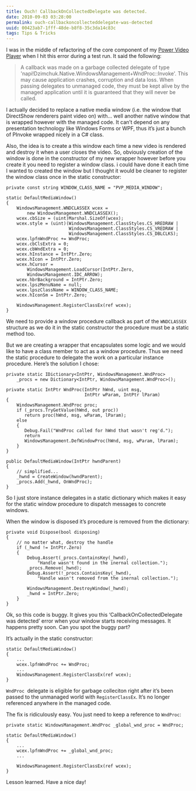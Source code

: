 ```yaml
---
title: Ouch! CallbackOnCollectedDelegate was detected.
date: 2010-09-03 03:28:00
permalink: ouch-callbackoncollecteddelegate-was-detected
uuid: 00423ab7-1fff-48de-b8f8-35c3da14c83c
tags: Tips & Tricks
---
```


I was in the middle of refactoring of the core component of my [Power Video Player](http://pvp.codeplex.com/) when I hit this error during a test run. It said the following:

> A callback was made on a garbage collected delegate of type 'napi!Dzimchuk.Native.WindowsManagement+WndProc::Invoke'. This may cause application crashes, corruption and data loss. When passing delegates to unmanaged code, they must be kept alive by the managed application until it is guaranteed that they will never be called.

I actually decided to replace a native media window (i.e. the window that DirectShow renderers paint video on) with… well another native window that is wrapped however with the managed code. It can’t depend on any presentation technology like Windows Forms or WPF, thus it’s just a bunch of PInvoke wrapped nicely in a C# class.

Also, the idea is to create a this window each time a new video is rendered and destroy it when a user closes the video. So, obviously creation of the window is done in the constructor of my new wrapper however before you create it you need to register a window class. i could have done it each time I wanted to created the window but I thought it would be cleaner to register the window class once in the static constructor:

```
private const string WINDOW_CLASS_NAME = "PVP_MEDIA_WINDOW";

static DefaultMediaWindow()
{
    WindowsManagement.WNDCLASSEX wcex = 
        new WindowsManagement.WNDCLASSEX();
    wcex.cbSize = (uint)Marshal.SizeOf(wcex);
    wcex.style = (uint)(WindowsManagement.ClassStyles.CS_HREDRAW |
                        WindowsManagement.ClassStyles.CS_VREDRAW |
                        WindowsManagement.ClassStyles.CS_DBLCLKS);
    wcex.lpfnWndProc += WndProc;
    wcex.cbClsExtra = 0;
    wcex.cbWndExtra = 0;
    wcex.hInstance = IntPtr.Zero;
    wcex.hIcon = IntPtr.Zero;
    wcex.hCursor = 
        WindowsManagement.LoadCursor(IntPtr.Zero, 
        WindowsManagement.IDC_ARROW);
    wcex.hbrBackground = IntPtr.Zero;
    wcex.lpszMenuName = null;
    wcex.lpszClassName = WINDOW_CLASS_NAME;
    wcex.hIconSm = IntPtr.Zero;

    WindowsManagement.RegisterClassEx(ref wcex);
}
```

We need to provide a window procedure callback as part of the `WNDCLASSEX` structure as we do it in the static constructor the procedure must be a static method too.

But we are creating a wrapper that encapsulates some logic and we would like to have a class member to act as a window procedure. Thus we need the static procedure to delegate the work on a particular instance procedure. Here’s the solution I chose:

```
private static IDictionary<IntPtr, WindowsManagement.WndProc> 
    _procs = new Dictionary<IntPtr, WindowsManagement.WndProc>();

private static IntPtr WndProc(IntPtr hWnd, uint msg, 
                              IntPtr wParam, IntPtr lParam)
{
    WindowsManagement.WndProc proc;
    if (_procs.TryGetValue(hWnd, out proc))
       return proc(hWnd, msg, wParam, lParam);
    else
    {
       Debug.Fail("WndProc called for hWnd that wasn't reg'd.");
       return 
       WindowsManagement.DefWindowProc(hWnd, msg, wParam, lParam);
    }
}

public DefaultMediaWindow(IntPtr hwndParent)
{
    // simplified...
    _hwnd = CreateWindow(hwndParent);
    _procs.Add(_hwnd, OnWndProc);
}
```

So I just store instance delegates in a static dictionary which makes it easy for the static window procedure to dispatch messages to concrete windows.

When the window is disposed it’s procedure is removed from the dictionary:

```
private void Dispose(bool disposing)
{
    // no matter what, destroy the handle
    if (_hwnd != IntPtr.Zero)
    {
        Debug.Assert(_procs.ContainsKey(_hwnd), 
            "Handle wasn't found in the inernal collection.");
        _procs.Remove(_hwnd);
        Debug.Assert(!_procs.ContainsKey(_hwnd), 
            "Handle wasn't removed from the inernal collection.");

        WindowsManagement.DestroyWindow(_hwnd);
        _hwnd = IntPtr.Zero;
    }
}
```

Ok, so this code is buggy. It gives you this ‘CallbackOnCollectedDelegate was detected’ error when your window starts receiving messages. It happens pretty soon. Can you spot the buggy part?

It’s actually in the static constructor:

```
static DefaultMediaWindow()
{
    ...
    wcex.lpfnWndProc += WndProc;
    ...
    WindowsManagement.RegisterClassEx(ref wcex);
}
```

`WndProc`  delegate is eligible for garbage colleciton right after it’s been passed to the unmanaged world with `RegisterClassEx`. It’s no longer referenced anywhere in the managed code.

The fix is ridiculously easy. You just need to keep a reference to `WndProc`:

```
private static WindowsManagement.WndProc _global_wnd_proc = WndProc;

static DefaultMediaWindow()
{
    ...
    wcex.lpfnWndProc += _global_wnd_proc;
    ...

    WindowsManagement.RegisterClassEx(ref wcex);
}
```

Lesson learned. Have a nice day!